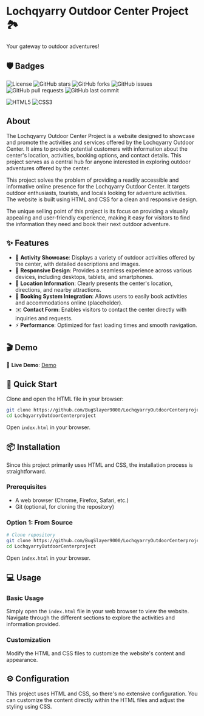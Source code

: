 
# Lochqyarry Outdoor Center Project 🏞️

Your gateway to outdoor adventures!

## 🛡️ Badges

![License](https://img.shields.io/github/license/BugSlayer9000/LochqyarryOutdoorCenterproject)
![GitHub stars](https://img.shields.io/github/stars/BugSlayer9000/LochqyarryOutdoorCenterproject?style=social)
![GitHub forks](https://img.shields.io/github/forks/BugSlayer9000/LochqyarryOutdoorCenterproject?style=social)
![GitHub issues](https://img.shields.io/github/issues/BugSlayer9000/LochqyarryOutdoorCenterproject)
![GitHub pull requests](https://img.shields.io/github/issues-pr/BugSlayer9000/LochqyarryOutdoorCenterproject)
![GitHub last commit](https://img.shields.io/github/last-commit/BugSlayer9000/LochqyarryOutdoorCenterproject)

![HTML5](https://img.shields.io/badge/html5-%23E34F26.svg?style=for-the-badge&logo=html5&logoColor=white)
![CSS3](https://img.shields.io/badge/css3-%231572B6.svg?style=for-the-badge&logo=css3&logoColor=white)

## About

The Lochqyarry Outdoor Center Project is a website designed to showcase and promote the activities and services offered by the Lochqyarry Outdoor Center.  It aims to provide potential customers with information about the center's location, activities, booking options, and contact details. This project serves as a central hub for anyone interested in exploring outdoor adventures offered by the center.

This project solves the problem of providing a readily accessible and informative online presence for the Lochqyarry Outdoor Center. It targets outdoor enthusiasts, tourists, and locals looking for adventure activities. The website is built using HTML and CSS for a clean and responsive design.

The unique selling point of this project is its focus on providing a visually appealing and user-friendly experience, making it easy for visitors to find the information they need and book their next outdoor adventure.

## ✨ Features

- 🎯 **Activity Showcase**: Displays a variety of outdoor activities offered by the center, with detailed descriptions and images.
- 🎨 **Responsive Design**: Provides a seamless experience across various devices, including desktops, tablets, and smartphones.
- 📍 **Location Information**: Clearly presents the center's location, directions, and nearby attractions.
- 📅 **Booking System Integration**: Allows users to easily book activities and accommodations online (placeholder).
- ✉️ **Contact Form**: Enables visitors to contact the center directly with inquiries and requests.
- ⚡ **Performance**: Optimized for fast loading times and smooth navigation.

## 🎬 Demo

🔗 **Live Demo**: [Demo](https://bugslayer9000.github.io/LochqyarryOutdoorCenterproject/index.html)

## 🚀 Quick Start

Clone and open the HTML file in your browser:

```bash
git clone https://github.com/BugSlayer9000/LochqyarryOutdoorCenterproject.git
cd LochqyarryOutdoorCenterproject
```

Open `index.html` in your browser.

## 📦 Installation

Since this project primarily uses HTML and CSS, the installation process is straightforward.

### Prerequisites
- A web browser (Chrome, Firefox, Safari, etc.)
- Git (optional, for cloning the repository)

### Option 1: From Source
```bash
# Clone repository
git clone https://github.com/BugSlayer9000/LochqyarryOutdoorCenterproject.git
cd LochqyarryOutdoorCenterproject
```

Open `index.html` in your browser.

## 💻 Usage

### Basic Usage
Simply open the `index.html` file in your web browser to view the website. Navigate through the different sections to explore the activities and information provided.

### Customization
Modify the HTML and CSS files to customize the website's content and appearance.

## ⚙️ Configuration

This project uses HTML and CSS, so there's no extensive configuration. You can customize the content directly within the HTML files and adjust the styling using CSS.





